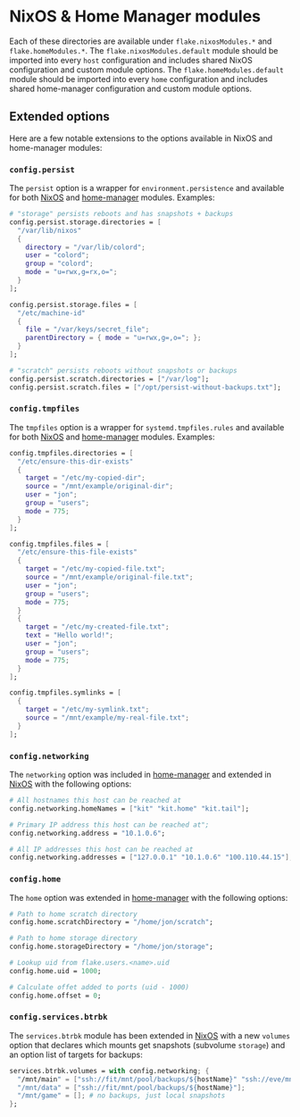# NixOS & Home Manager modules

Each of these directories are available under `flake.nixosModules.*` and `flake.homeModules.*`. The
`flake.nixosModules.default` module should be imported into every `host`
configuration and includes shared NixOS configuration and custom module options.
The `flake.homeModules.default` module should be imported into every `home`
configuration and includes shared home-manager configuration and custom module
options.

## Extended options

Here are a few notable extensions to the options available in NixOS and
home-manager modules:

### `config.persist`

The `persist` option is a wrapper for `environment.persistence` and available
for both [NixOS](https://github.com/suderman/nixos/blob/main/modules/nixos/default/configs/impermanence.nix) and [home-manager](https://github.com/suderman/nixos/blob/main/modules/home/default/configs/impermanence.nix) modules. Examples:

```nix
# "storage" persists reboots and has snapshots + backups
config.persist.storage.directories = [
  "/var/lib/nixos"
  {
    directory = "/var/lib/colord";
    user = "colord";
    group = "colord";
    mode = "u=rwx,g=rx,o=";
  }
];

config.persist.storage.files = [
  "/etc/machine-id"
  {
    file = "/var/keys/secret_file";
    parentDirectory = { mode = "u=rwx,g=,o="; }; 
  }
];

# "scratch" persists reboots without snapshots or backups
config.persist.scratch.directories = ["/var/log"];
config.persist.scratch.files = ["/opt/persist-without-backups.txt"];
```

### `config.tmpfiles`

The `tmpfiles` option is a wrapper for `systemd.tmpfiles.rules` and available
for both [NixOS](https://github.com/suderman/nixos/blob/main/modules/nixos/default/configs/tmpfiles.nix) and [home-manager](https://github.com/suderman/nixos/blob/main/modules/home/default/configs/tmpfiles.nix) modules. Examples:

```nix
config.tmpfiles.directories = [
  "/etc/ensure-this-dir-exists"
  {
    target = "/etc/my-copied-dir"; 
    source = "/mnt/example/original-dir";
    user = "jon"; 
    group = "users"; 
    mode = 775; 
  }
];

config.tmpfiles.files = [
  "/etc/ensure-this-file-exists"
  {
    target = "/etc/my-copied-file.txt"; 
    source = "/mnt/example/original-file.txt";
    user = "jon"; 
    group = "users"; 
    mode = 775; 
  }
  {
    target = "/etc/my-created-file.txt"; 
    text = "Hello world!";
    user = "jon"; 
    group = "users"; 
    mode = 775; 
  }
];

config.tmpfiles.symlinks = [
  {
    target = "/etc/my-symlink.txt"; 
    source = "/mnt/example/my-real-file.txt";
  }
];
```

### `config.networking`

The `networking` option was included in [home-manager](https://github.com/suderman/nixos/blob/main/modules/home/default/configs/networking.nix) and extended in [NixOS](https://github.com/suderman/nixos/blob/main/modules/nixos/default/configs/networking.nix) with
the following options:

```nix
# All hostnames this host can be reached at 
config.networking.homeNames = ["kit" "kit.home" "kit.tail"];

# Primary IP address this host can be reached at";
config.networking.address = "10.1.0.6";

# All IP addresses this host can be reached at
config.networking.addresses = ["127.0.0.1" "10.1.0.6" "100.110.44.15"];
```

### `config.home`

The `home` option was extended in [home-manager](https://github.com/suderman/nixos/blob/main/modules/home/default/configs/home.nix) with the following options:

```nix
# Path to home scratch directory
config.home.scratchDirectory = "/home/jon/scratch";

# Path to home storage directory
config.home.storageDirectory = "/home/jon/storage";

# Lookup uid from flake.users.<name>.uid
config.home.uid = 1000;

# Calculate offet added to ports (uid - 1000)
config.home.offset = 0;
```

### `config.services.btrbk`

The `services.btrbk` module has been extended in [NixOS](https://github.com/suderman/nixos/blob/main/modules/nixos/default/options/btrbk.nix) with a new `volumes` option that declares 
which mounts get snapshots (subvolume `storage`) and an option list of targets for backups:

```nix
services.btrbk.volumes = with config.networking; {
  "/mnt/main" = ["ssh://fit/mnt/pool/backups/${hostName}" "ssh://eve/mnt/pool/backups/${hostName}"];
  "/mnt/data" = ["ssh://fit/mnt/pool/backups/${hostName}"];
  "/mnt/game" = []; # no backups, just local snapshots
};
```

